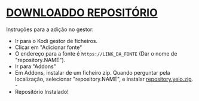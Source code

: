 # <a href="repository.NAME.zip">DOWNLOADDO REPOSITÓRIO</a>

Instruções para a adição no gestor:


<p align="left">
  <ul>
    <li>Ir para o Kodi gestor de ficheiros.</li>
    <li>Clicar em "Adicionar fonte"</li>
    <li>O endereço para a fonte é <code>https://LINK_DA_FONTE</code> (Dar o nome de "repository.NAME").</li>
    <li>Ir para "Addons"</li>
    <li>Em Addons, instalar de um ficheiro zip. Quando perguntar pela localização, selecionar "repository.NAME", e instalar <a href="repository.yelo.zip">repository.yelo.zip</a>.</li>
    -
    <li>Repositório Instalado!</li>
    
</ul>

                                      
                                       

</p>

